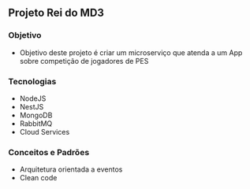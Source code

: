 ## Projeto Rei do MD3

### Objetivo

- Objetivo deste projeto é criar um microserviço que atenda a um App sobre competição de jogadores de PES

### Tecnologias

- NodeJS
- NestJS
- MongoDB
- RabbitMQ
- Cloud Services

### Conceitos e Padrões
- Arquitetura orientada a eventos
- Clean code